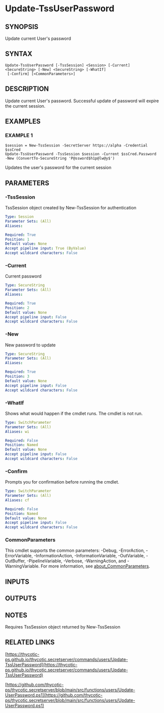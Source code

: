 # Update-TssUserPassword

## SYNOPSIS
Update current User's password

## SYNTAX

```
Update-TssUserPassword [-TssSession] <Session> [-Current] <SecureString> [-New] <SecureString> [-WhatIf]
 [-Confirm] [<CommonParameters>]
```

## DESCRIPTION
Update current User's password.
Successful update of password will expire the current session.

## EXAMPLES

### EXAMPLE 1
```
$session = New-TssSession -SecretServer https://alpha -Credential $ssCred
Update-TssUserPassword -TssSession $session -Current $ssCred.Password -New (ConvertTo-SecureString 'P@ssword$h1p@lw@y$')
```

Updates the user's password for the current session

## PARAMETERS

### -TssSession
TssSession object created by New-TssSession for authentication

```yaml
Type: Session
Parameter Sets: (All)
Aliases:

Required: True
Position: 1
Default value: None
Accept pipeline input: True (ByValue)
Accept wildcard characters: False
```

### -Current
Current password

```yaml
Type: SecureString
Parameter Sets: (All)
Aliases:

Required: True
Position: 2
Default value: None
Accept pipeline input: False
Accept wildcard characters: False
```

### -New
New password to update

```yaml
Type: SecureString
Parameter Sets: (All)
Aliases:

Required: True
Position: 3
Default value: None
Accept pipeline input: False
Accept wildcard characters: False
```

### -WhatIf
Shows what would happen if the cmdlet runs.
The cmdlet is not run.

```yaml
Type: SwitchParameter
Parameter Sets: (All)
Aliases: wi

Required: False
Position: Named
Default value: None
Accept pipeline input: False
Accept wildcard characters: False
```

### -Confirm
Prompts you for confirmation before running the cmdlet.

```yaml
Type: SwitchParameter
Parameter Sets: (All)
Aliases: cf

Required: False
Position: Named
Default value: None
Accept pipeline input: False
Accept wildcard characters: False
```

### CommonParameters
This cmdlet supports the common parameters: -Debug, -ErrorAction, -ErrorVariable, -InformationAction, -InformationVariable, -OutVariable, -OutBuffer, -PipelineVariable, -Verbose, -WarningAction, and -WarningVariable. For more information, see [about_CommonParameters](http://go.microsoft.com/fwlink/?LinkID=113216).

## INPUTS

## OUTPUTS

## NOTES
Requires TssSession object returned by New-TssSession

## RELATED LINKS

[https://thycotic-ps.github.io/thycotic.secretserver/commands/users/Update-TssUserPassword](https://thycotic-ps.github.io/thycotic.secretserver/commands/users/Update-TssUserPassword)

[https://github.com/thycotic-ps/thycotic.secretserver/blob/main/src/functions/users/Update-UserPassword.ps1](https://github.com/thycotic-ps/thycotic.secretserver/blob/main/src/functions/users/Update-UserPassword.ps1)

